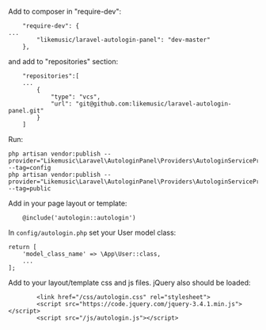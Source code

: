 Add to composer in "require-dev":

```
    "require-dev": {
...
        "likemusic/laravel-autologin-panel": "dev-master"
    },
```

and add to "repositories" section:
```
    "repositories":[
    ...
        {
            "type": "vcs",
            "url": "git@github.com:likemusic/laravel-autologin-panel.git"
        }
    ]
```

Run:
```
php artisan vendor:publish --provider="Likemusic\Laravel\AutologinPanel\Providers\AutologinServiceProvider" --tag=config
php artisan vendor:publish --provider="Likemusic\Laravel\AutologinPanel\Providers\AutologinServiceProvider" --tag=public
```

Add in your page layout or template:
```
    @include('autologin::autologin')
```

In `config/autologin.php` set your User model class:
```
return [
    'model_class_name' => \App\User::class,
    ...
];
```

Add to your layout/template css and js files. jQuery also should be loaded:
```
        <link href="/css/autologin.css" rel="stylesheet">
        <script src="https://code.jquery.com/jquery-3.4.1.min.js"></script>
        <script src="/js/autologin.js"></script>
```
